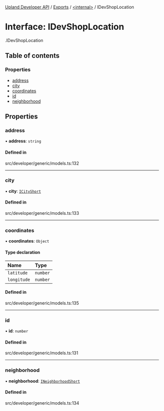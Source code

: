 [Upland Developer API](../README.md) / [Exports](../modules.md) / [<internal\>](../modules/internal_.md) / IDevShopLocation

# Interface: IDevShopLocation

[<internal>](../modules/internal_.md).IDevShopLocation

## Table of contents

### Properties

- [address](internal_.IDevShopLocation.md#address)
- [city](internal_.IDevShopLocation.md#city)
- [coordinates](internal_.IDevShopLocation.md#coordinates)
- [id](internal_.IDevShopLocation.md#id)
- [neighborhood](internal_.IDevShopLocation.md#neighborhood)

## Properties

### address

• **address**: `string`

#### Defined in

src/developer/generic/models.ts:132

___

### city

• **city**: [`ICityShort`](internal_.ICityShort.md)

#### Defined in

src/developer/generic/models.ts:133

___

### coordinates

• **coordinates**: `Object`

#### Type declaration

| Name | Type |
| :------ | :------ |
| `latitude` | `number` |
| `longitude` | `number` |

#### Defined in

src/developer/generic/models.ts:135

___

### id

• **id**: `number`

#### Defined in

src/developer/generic/models.ts:131

___

### neighborhood

• **neighborhood**: [`INeighborhoodShort`](internal_.INeighborhoodShort.md)

#### Defined in

src/developer/generic/models.ts:134
